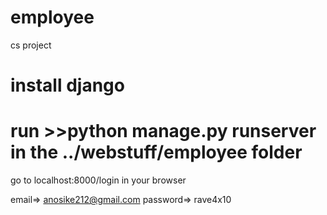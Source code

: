 # employee
cs project

# install django
# run >>python manage.py runserver in the ../webstuff/employee folder

go to localhost:8000/login in your browser

email=> anosike212@gmail.com
password=> rave4x10
